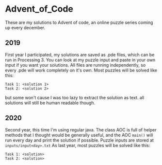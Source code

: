 # Advent_of_Code

These are my solutions to Advent of code, an online puzzle series coming up every december.

## 2019
First year I participated, my solutions are saved as .pde files, which can be run in Processing 3.
You can look at my puzzle input and paste in your own input if you want your solutions.
All files are running independently, so every .pde will work completely on it's own. 
Most puzzles will be solved like this:
```
Task 1: <solution 1>
Task 2: <solution 2>
```
but some won't cause I was too lazy to extract the solution as text. all solutions will still be human readable though.

## 2020
Second year, this time I'm using regular java. The class AOC is full of helper methods that I thought would be generally useful, and the AOC `main()` will run every day and print the solution if possible.
Puzzle inputs are stored at `inputs/input<day>.txt`
As last year, most puzzles will be solved like this:
```
Task 1: <solution>
Task 2: <solution>
```

